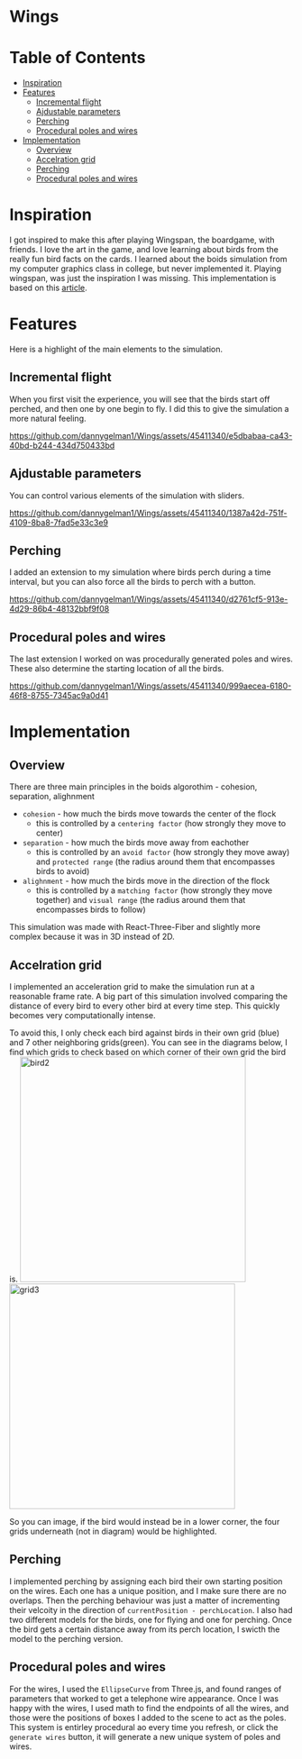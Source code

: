 # Wings

# Table of Contents
- [Inspiration](#inspiration)
- [Features](#features)
  - [Incremental flight](#incremental-flight)
  - [Ajdustable parameters](#ajdustable-parameters)
  - [Perching](#perching)
  - [Procedural poles and wires](#procedural-poles-and-wires)
- [Implementation](#implementation)
  - [Overview](#overview)
  - [Accelration grid](#accelration-grid)
  - [Perching](#perching)
  - [Procedural poles and wires](#procedural-poles-and-wires)

# Inspiration
I got inspired to make this after playing Wingspan, the boardgame, with friends. I love the art in the game, and love learning about birds from the really fun bird facts on the cards. I learned about the boids simulation from my computer graphics class in college, but never implemented it. Playing wingspan, was just the inspiration I was missing. This implementation is based on this [article](https://people.ece.cornell.edu/land/courses/ece4760/labs/s2021/Boids/Boids.html).

# Features
Here is a highlight of the main elements to the simulation.
## Incremental flight
When you first visit the experience, you will see that the birds start off perched, and then one by one begin to fly. I did this to give the simulation a more natural feeling.

https://github.com/dannygelman1/Wings/assets/45411340/e5dbabaa-ca43-40bd-b244-434d750433bd

## Ajdustable parameters
You can control various elements of the simulation with sliders.

https://github.com/dannygelman1/Wings/assets/45411340/1387a42d-751f-4109-8ba8-7fad5e33c3e9

## Perching
I added an extension to my simulation where birds perch during a time interval, but you can also force all the birds to perch with a button.

https://github.com/dannygelman1/Wings/assets/45411340/d2761cf5-913e-4d29-86b4-48132bbf9f08

## Procedural poles and wires
The last extension I worked on was procedurally generated poles and wires. These also determine the starting location of all the birds.

https://github.com/dannygelman1/Wings/assets/45411340/999aecea-6180-46f8-8755-7345ac9a0d41

# Implementation
## Overview
There are three main principles in the boids algorothim - cohesion, separation, alighnment

- `cohesion` - how much the birds move towards the center of the flock
  -  this is controlled by a `centering factor` (how strongly they move to center)
- `separation` - how much the birds move away from eachother
  - this is controlled by an `avoid factor` (how strongly they move away) and `protected range` (the radius around them that encompasses birds to avoid)
- `alighnment` - how much the birds move in the direction of the flock
  - this is controlled by a `matching factor` (how strongly they move together) and `visual range` (the radius around them that encompasses birds to follow)

This simulation was made with React-Three-Fiber and slightly more complex because it was in 3D instead of 2D.
## Accelration grid
I implemented an acceleration grid to make the simulation run at a reasonable frame rate. A big part of this simulation involved comparing the distance of every bird to every other bird at every time step. This quickly becomes very computationally intense. 

To avoid this, I only check each bird against birds in their own grid (blue) and 7 other neighboring grids(green). You can see in the diagrams below, I find which grids to check based on which corner of their own grid the bird is. 
<img width="400" alt="bird2" src="https://github.com/dannygelman1/Wings/assets/45411340/425b1938-e125-4c2c-ae1e-bd903f0eaaeb">
<img width="400" alt="grid3" src="https://github.com/dannygelman1/Wings/assets/45411340/29cb88d2-48c4-4778-9b0d-c3f814b96123">

So you can image, if the bird would instead be in a lower corner, the four grids underneath (not in diagram) would be highlighted.


## Perching
I implemented perching by assigning each bird their own starting position on the wires. Each one has a unique position, and I make sure there are no overlaps. Then the perching behaviour was just a matter of incrementing their velcoity in the direction of `currentPosition - perchLocation`. I also had two different models for the birds, one for flying and one for perching. Once the bird gets a certain distance away from its perch location, I swicth the model to the perching version.

## Procedural poles and wires
For the wires, I used the `EllipseCurve` from Three.js, and found ranges of parameters that worked to get a telephone wire appearance. Once I was happy with the wires, I used math to find the endpoints of all the wires, and those were the positions of boxes I added to the scene to act as the poles. This system is entirley procedural ao every time you refresh, or click the `generate wires` button, it will generate a new unique system of poles and wires. 

